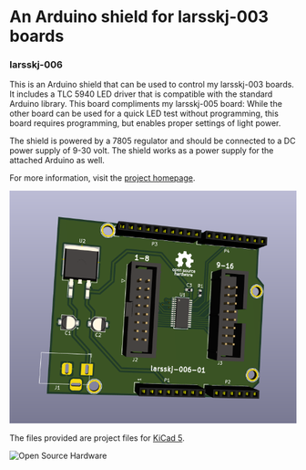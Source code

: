 An Arduino shield for larsskj-003 boards
========================================

### larsskj-006

This is an Arduino shield that can be used to control my larsskj-003 boards. It includes a TLC 5940 LED driver that is compatible with the standard Arduino library. This board compliments my larsskj-005 board: While the other board can be used for a quick LED test without programming, this board requires programming, but enables proper settings of light power.

The shield is powered by a 7805 regulator and should be connected to a DC power supply of 9-30 volt. The shield works as a power supply for the attached Arduino as well.

For more information, visit the [project homepage](https://larsskj.org/projects/larsskj-006).

![3D image](larsskj-006.3d.png)

The files provided are project files for [KiCad 5](http://kicad-pcb.org/).

![Open Source Hardware](https://i2.wp.com/www.oshwa.org/wp-content/uploads/2014/03/oshw-logo-100-px.png)

